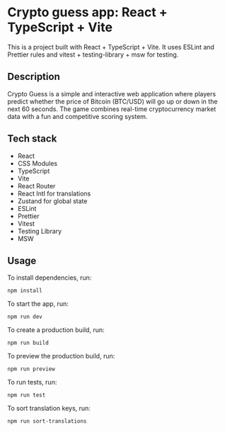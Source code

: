 # Crypto guess app: React + TypeScript + Vite

This is a project built with React + TypeScript + Vite.
It uses ESLint and Prettier rules and vitest + testing-library + msw for testing.

## Description

Crypto Guess is a simple and interactive web application where players predict whether the price of Bitcoin (BTC/USD) will go up or down in the next 60 seconds. The game combines real-time cryptocurrency market data with a fun and competitive scoring system.

## Tech stack

- React
- CSS Modules
- TypeScript
- Vite
- React Router
- React Intl for translations
- Zustand for global state
- ESLint
- Prettier
- Vitest
- Testing Library
- MSW

## Usage

To install dependencies, run:

```
npm install
```

To start the app, run:

```
npm run dev
```

To create a production build, run:

```
npm run build
```

To preview the production build, run:

```
npm run preview
```

To run tests, run:

```
npm run test
```

To sort translation keys, run:

```
npm run sort-translations
```
